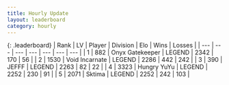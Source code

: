 ```yaml
---
title: Hourly Update
layout: leaderboard
category: hourly
---
```


{: .leaderboard}
| Rank | LV | Player | Division | Elo | Wins | Losses |
| --- | --- | --- | --- | --- | --- | --- |
| <span data-change="0">1</span> | 882 | <span title="ID: 402846">Onyx Gatekeeper</span> | LEGEND | <span data-change="0">2342</span> | <span data-change="0">170</span> | <span data-change="0">56</span> |
| <span data-change="0">2</span> | 1530 | <span title="ID: 366840">Void Incarnate</span> | LEGEND | <span data-change="0">2286</span> | <span data-change="0">442</span> | <span data-change="0">242</span> |
| <span data-change="0">3</span> | 390 | <span title="ID: 488585">JEFFF</span> | LEGEND | <span data-change="0">2263</span> | <span data-change="0">82</span> | <span data-change="0">22</span> |
| <span data-change="0">4</span> | 3323 | <span title="ID: 164871">Hungry YuYu</span> | LEGEND | <span data-change="0">2252</span> | <span data-change="0">230</span> | <span data-change="0">91</span> |
| <span data-change="0">5</span> | 2071 | <span title="ID: 353063">Sktima</span> | LEGEND | <span data-change="0">2252</span> | <span data-change="0">242</span> | <span data-change="0">103</span> |